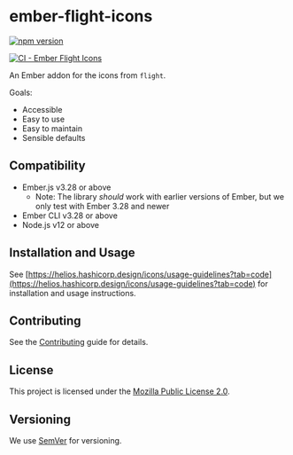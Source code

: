 # ember-flight-icons

[![npm version](https://badge.fury.io/js/%40hashicorp%2Fember-flight-icons.svg)](https://badge.fury.io/js/%40hashicorp%2Fember-flight-icons)

[![CI - Ember Flight Icons](https://github.com/hashicorp/design-system/actions/workflows/ci-ember-flight-icons.yml/badge.svg)](https://github.com/hashicorp/design-system/actions/workflows/ci-ember-flight-icons.yml)

An Ember addon for the icons from `flight`.

Goals:

* Accessible
* Easy to use
* Easy to maintain
* Sensible defaults

## Compatibility

* Ember.js v3.28 or above
  * Note: The library _should_ work with earlier versions of Ember, but we only test with Ember 3.28 and newer
* Ember CLI v3.28 or above
* Node.js v12 or above

## Installation and Usage

See [https://helios.hashicorp.design/icons/usage-guidelines?tab=code](https://helios.hashicorp.design/icons/usage-guidelines?tab=code) for installation and usage instructions.

## Contributing

See the [Contributing](CONTRIBUTING.md) guide for details.

## License

This project is licensed under the [Mozilla Public License 2.0](LICENSE.md).

## Versioning

We use [SemVer](http://semver.org/) for versioning.

